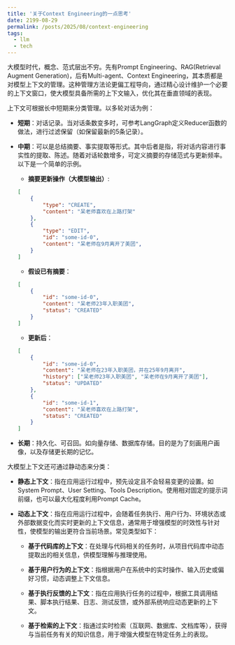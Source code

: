 ```yaml
---
title: '关于Context Engineering的一点思考'
date: 2199-08-29
permalink: /posts/2025/08/context-engineering
tags:
  - llm
  - tech
---
```


大模型时代，概念、范式层出不穷。先有Prompt Engineering、RAG(Retrieval Augment Generation)，后有Multi-agent、Context Engineering，其本质都是对模型上下文的管理。这种管理方法论更偏工程导向，通过精心设计维护一个必要的上下文窗口，使大模型具备所需的上下文输入，优化其在垂直领域的表现。

上下文可根据长中短期来分类管理。以多轮对话为例：

- **短期**：对话记录。当对话条数变多时，可参考LangGraph定义Reducer函数的做法，进行过滤保留（如保留最新的5条记录）。

- **中期**：可以是总结摘要、事实提取等形式。其中后者是指，将对话内容进行事实性的提取、陈述。随着对话轮数增多，可定义摘要的存储范式与更新频率。以下是一个简单的示例。

    - **摘要更新操作（大模型输出）**:
    ```json
    [
        {
            "type": "CREATE",
            "content": "呆老师喜欢在上路打架"
        },
        {
            "type": "EDIT",
            "id": "some-id-0",
            "content": "呆老师在9月离开了美团",
        }
    ]
    ```
    - **假设已有摘要**：
    ```json
    [
        {
            "id": "some-id-0",
            "content": "呆老师23年入职美团",
            "status": "CREATED"
        }
    ]
    ```
    - **更新后**：
    ```json
    [
        {
            "id": "some-id-0",
            "content": "呆老师在23年入职美团，并在25年9月离开",
            "history": ["呆老师23年入职美团", "呆老师在9月离开了美团"],
            "status": "UPDATED"
        },
        {
            "id": "some-id-1",
            "content": "呆老师喜欢在上路打架",
            "status": "CREATED"
        }
    ]
    ```

- **长期**：持久化、可召回。如向量存储、数据库存储。目的是为了刻画用户画像，以及存储更长期的记忆。


大模型上下文还可通过静动态来分类：

- **静态上下文**：指在应用运行过程中，预先设定且不会轻易变更的设置。如System Prompt、User Setting、Tools Description。使用相对固定的提示词前缀，也可以最大化程度利用Prompt Cache。

- **动态上下文**：指在应用运行过程中，会随着任务执行、用户行为、环境状态或外部数据变化而实时更新的上下文信息，通常用于增强模型的时效性与针对性，使模型的输出更符合当前场景。常见类型如下：

    - **基于代码库的上下文**：在处理与代码相关的任务时，从项目代码库中动态提取出的相关信息，供模型理解与推理使用。

    - **基于用户行为的上下文**：指根据用户在系统中的实时操作、输入历史或偏好习惯，动态调整上下文信息。

    - **基于执行反馈的上下文**：指在应用执行任务的过程中，根据工具调用结果、脚本执行结果、日志、测试反馈，或外部系统响应动态更新的上下文。

    - **基于检索的上下文**：指通过实时检索（互联网、数据库、文档库等），获得与当前任务有关的知识信息，用于增强大模型在特定任务上的表现。